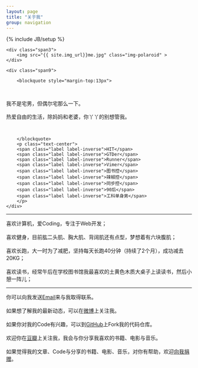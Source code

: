 ```yaml
---
layout: page
title: "关于我"
group: navigation
---
```

{% include JB/setup %}

<div class="row">

    <div class="span3">
        <img src="{{ site.img_url}}me.jpg" class="img-polaroid" >
    </div>

    <div class="span9">

        <blockquote style="margin-top:13px">
<pre class="text-center">
<p>
我不是宅男，但偶尔宅那么一下。

热爱自由的生活，除妈妈和老婆，你丫丫的别想管我。
</p>
</pre>
        </blockquote>
        <p class="text-center">
        <span class="label label-inverse">HIT</span>
        <span class="label label-inverse">GTDer</span>
        <span class="label label-inverse">Runner</span>
        <span class="label label-inverse">Vimer</span>
        <span class="label label-inverse">图书控</span>
        <span class="label label-inverse">辣椒控</span>
        <span class="label label-inverse">同步控</span>
        <span class="label label-inverse">90后</span>
        <span class="label label-inverse">工科单身男</span>
        </p>
    </div>
</div>

<hr/>
喜欢计算机，爱Coding，专注于Web开发；
<br/>
<br/>
喜欢健身，目前肱二头肌、胸大肌、背阔肌还有点型，梦想着有六块腹肌；
<br/>
<br/>
喜欢长跑，大一时为了减肥，坚持每天长跑40分钟（持续了2个月），成功减去20KG；
<br/>
<br/>
喜欢读书，经常午后在学校图书馆我最喜欢的土黄色木质大桌子上读读书，然后小憩一阵儿；
<hr/>

你可以向我发送<a href="mailto:kjlmfe@gmail.com">Email</a>来与我取得联系。
<br/>
<br/>
如果想了解我的最新动态，可以在[微博](http://weibo.com/kjlmfe)上关注我。
<br/>
<br/>
如果你对我的Code有兴趣，可以到[GitHub](https://github.com/kjlmfe)上Fork我的代码仓库。
<br/>
<br/>
欢迎你在[豆瓣](http://www.douban.com/people/49791300/)上关注我，我会与你分享我喜欢的书籍、电影与音乐。
<br/>
<br/>
如果觉得我的文章、Code与分享的书籍、电影、音乐，对你有帮助，欢迎[向我捐赠](https://me.alipay.com/kjlmfe)。
